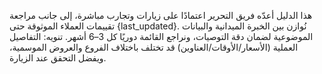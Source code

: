 هذا الدليل أعدّه فريق التحرير اعتمادًا على زيارات وتجارب مباشرة، إلى جانب مراجعة تقييمات العملاء الموثوقة حتى {last_updated}.
نُوازن بين الخبرة الميدانية والبيانات الموضوعية لضمان دقة التوصيات، ونراجع القائمة دوريًا كل 3–6 أشهر.
تنويه: التفاصيل العملية (الأسعار/الأوقات/العناوين) قد تختلف باختلاف الفروع والعروض الموسمية، ويفضل التحقق عند الزيارة.
